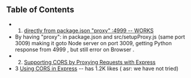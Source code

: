 
## Table of Contents

- 1. [ directly from package.json "proxy" :4999  -- WORKS](https://www.telerik.com/blogs/dealing-with-cors-in-create-react-app)
-  By having  "proxy": in package.json and  src/setupProxy.js (same port 3009) making it goto Node server on port 3009, getting Python response from 4999 , but still error on Browser .
- 2. [Supporting CORS by Proxying Requests with Express](https://www.telerik.com/blogs/supporting-cors-by-proxying-requests-with-express)
- 3  [Using CORS in Express](https://medium.com/@alexishevia/using-cors-in-express-cac7e29b005b) -- has 1.2K likes ( asr: we have not tried)